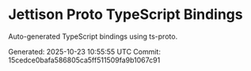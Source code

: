 # Jettison Proto TypeScript Bindings

Auto-generated TypeScript bindings using ts-proto.

Generated: 2025-10-23 10:55:55 UTC
Commit: 15cedce0bafa586805ca5ff511509fa9b1067c91
